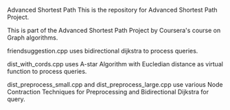 Advanced Shortest Path
This is the repository for Advanced Shortest Path Project.

This is part of the Advanced Shortest Path Project by Coursera's course on Graph algorithms.

friendsuggestion.cpp uses bidirectional dijkstra to process queries.

dist_with_cords.cpp uses A-star Algorithm with Eucledian distance as virtual function to process queries.

dist_preprocess_small.cpp and dist_preprocess_large.cpp use various Node Contraction Techniques for Preprocessing and Bidirectional Dijkstra for query.
